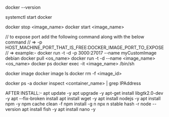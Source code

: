 docker --version

systemctl start docker

docker stop <image_name>
docker start <image_name>

// to expose port add the following command along with the below command 
//   => -p HOST_MACHINE_PORT_THAT_IS_FREE:DOCKER_IMAGE_PORT_TO_EXPOSE 
//   => example:- docker run -t -d -p 3000:27017 --name myCustomImage debian
docker pull <os_name>
docker run -t -d --name <image_name> <os_name>
docker ps
docker exec -it <image_name> /bin/sh

docker image
docker image ls
docker rm -f <image_id>

docker ps -a
docker inspect <container_name> | grep IPAddress

AFTER INSTALL:-
apt update -y
apt upgrade -y 
apt-get install libgtk2.0-dev -y
apt --fix-broken install
apt install wget -y
apt install nodejs -y
apt install npm -y
npm cache clean -f
npm install -g n
npx n stable
hash -r
node --version
apt install fish -y
apt install nano -y
